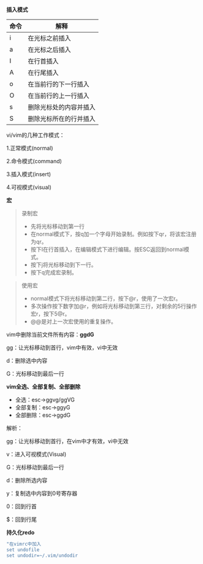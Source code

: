 **插入模式**

| 命令 | 解释                   |
| ---- | ---------------------- |
| i    | 在光标之前插入         |
| a    | 在光标之后插入         |
| I    | 在行首插入             |
| A    | 在行尾插入             |
| o    | 在当前行的下一行插入   |
| O    | 在当前行的上一行插入   |
| s    | 删除光标处的内容并插入 |
| S    | 删除光标所在的行并插入 |



vi/vim的几种工作模式：

1.正常模式(normal)

2.命令模式(command)

3.插入模式(insert)

4.可视模式(visual)



**宏**

> 录制宏
>
> + 先将光标移动到第一行
> + 在normal模式下，按q加一个字母开始录制。例如按下qr，将该宏注册为qr。
> + 按下I在行首插入，在编辑模式下进行编辑。按ESC返回到normal模式。
> + 按下j将光标移动到下一行。
> + 按下q完成宏录制。

> 使用宏
>
> + normal模式下将光标移动到第二行，按下@r，使用了一次宏r。
> + 多次操作按下数字加@r，例如将光标移动到第三行，对剩余的5行操作宏r，按下5@r。
> + @@是对上一次宏使用的重复操作。



vim中删除当前文件所有内容：**ggdG**

gg：让光标移动到首行，vim中有效，vi中无效

d：删除选中内容

G：光标移动到最后一行



**vim全选、全部复制、全部删除**

+ 全选：esc->ggvg/ggVG
+ 全部复制：esc->ggyG
+ 全部删除：esc->ggdG

解析：

gg：让光标移动到首行，在vim中才有效，vi中无效

v：进入可视模式(Visual)

G：光标移动到最后一行

d：删除所选内容

y：复制选中内容到0号寄存器



0：回到行首

$：回到行尾



**持久化redo**

```sh
"在vimrc中加入
set undofile
set undodir=~/.vim/undodir
```

